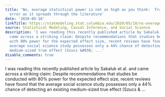 ```yaml
---
title: 'No, average statistical power is not as high as you think:  Tracing a statistical
  error as it spreads through the literature'
date: '2020-05-18'
linkTitle: https://statmodeling.stat.columbia.edu/2020/05/18/no-average-statistical-power-is-not-as-high-as-you-think-tracing-a-statistical-error-as-it-spreads-through-the-literature/
source: Statistical Modeling, Causal Inference, and Social Science
description: 'I was reading this recently published article by Sakaluk et al. and
  came across a striking claim: Despite recommendations that studies be conducted
  with 80% power for the expected effect size, recent reviews have found that the
  average social science study possesses only a 44% chance of detecting an existing
  medium-sized true effect (Szucs &#038; ...'
disable_comments: true
---
```

I was reading this recently published article by Sakaluk et al. and came across a striking claim: Despite recommendations that studies be conducted with 80% power for the expected effect size, recent reviews have found that the average social science study possesses only a 44% chance of detecting an existing medium-sized true effect (Szucs &#038; ...